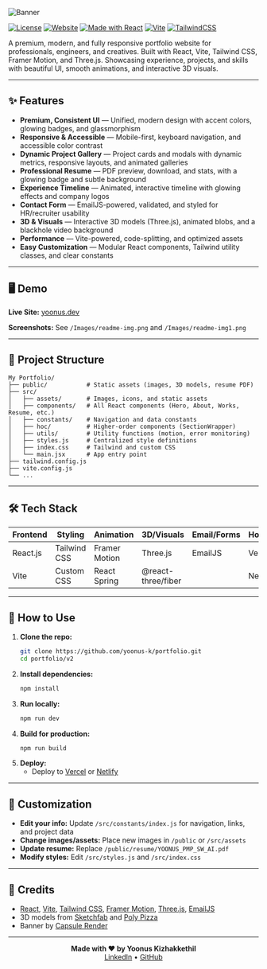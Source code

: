 
![Banner](https://capsule-render.vercel.app/api?type=waving&color=gradient&height=200&width=1600&section=header&text=Yoonus%20Kizhakkethil%20Portfolio&fontSize=60&animation=fadeIn&fontAlignY=35)

[![License](https://img.shields.io/github/license/yoonus-k/portfolio?style=flat-square)](LICENSE)
[![Website](https://img.shields.io/website?style=flat-square&url=https%3A%2F%2Fyoonus.dev)](https://yoonus.dev)
[![Made with React](https://img.shields.io/badge/React-2025-blue?logo=react&style=flat-square)](https://reactjs.org)
[![Vite](https://img.shields.io/badge/Vite-Next%20Gen%20Frontend-646cff?logo=vite&style=flat-square)](https://vitejs.dev)
[![TailwindCSS](https://img.shields.io/badge/TailwindCSS-Utility%20First-38bdf8?logo=tailwindcss&style=flat-square)](https://tailwindcss.com)

A premium, modern, and fully responsive portfolio website for professionals, engineers, and creatives.
Built with React, Vite, Tailwind CSS, Framer Motion, and Three.js.
Showcasing experience, projects, and skills with beautiful UI, smooth animations, and interactive 3D visuals.

---

## ✨ Features

- **Premium, Consistent UI** — Unified, modern design with accent colors, glowing badges, and glassmorphism
- **Responsive & Accessible** — Mobile-first, keyboard navigation, and accessible color contrast
- **Dynamic Project Gallery** — Project cards and modals with dynamic metrics, responsive layouts, and animated galleries
- **Professional Resume** — PDF preview, download, and stats, with a glowing badge and subtle background
- **Experience Timeline** — Animated, interactive timeline with glowing effects and company logos
- **Contact Form** — EmailJS-powered, validated, and styled for HR/recruiter usability
- **3D & Visuals** — Interactive 3D models (Three.js), animated blobs, and a blackhole video background
- **Performance** — Vite-powered, code-splitting, and optimized assets
- **Easy Customization** — Modular React components, Tailwind utility classes, and clear constants

---

## 🖥️ Demo

**Live Site:** [yoonus.dev](https://yoonus.dev)

**Screenshots:** See `/Images/readme-img.png` and `/Images/readme-img1.png`

---

## 📂 Project Structure

```text
My Portfolio/
├── public/           # Static assets (images, 3D models, resume PDF)
├── src/
│   ├── assets/       # Images, icons, and static assets
│   ├── components/   # All React components (Hero, About, Works, Resume, etc.)
│   ├── constants/    # Navigation and data constants
│   ├── hoc/          # Higher-order components (SectionWrapper)
│   ├── utils/        # Utility functions (motion, error monitoring)
│   ├── styles.js     # Centralized style definitions
│   ├── index.css     # Tailwind and custom CSS
│   └── main.jsx      # App entry point
├── tailwind.config.js
├── vite.config.js
└── ...
```

---

## 🛠️ Tech Stack

| Frontend         | Styling         | Animation         | 3D/Visuals           | Email/Forms | Hosting  |
|------------------|----------------|-------------------|----------------------|-------------|----------|
| React.js         | Tailwind CSS   | Framer Motion     | Three.js             | EmailJS     | Vercel   |
| Vite             | Custom CSS     | React Spring      | @react-three/fiber   |             | Netlify  |

---

## 📑 How to Use

1. **Clone the repo:**
   ```bash
   git clone https://github.com/yoonus-k/portfolio.git
   cd portfolio/v2
   ```
2. **Install dependencies:**
   ```bash
   npm install
   ```
3. **Run locally:**
   ```bash
   npm run dev
   ```
4. **Build for production:**
   ```bash
   npm run build
   ```
5. **Deploy:**
   - Deploy to [Vercel](https://vercel.com/) or [Netlify](https://netlify.com/)

---

## 📝 Customization

- **Edit your info:** Update `/src/constants/index.js` for navigation, links, and project data
- **Change images/assets:** Place new images in `/public` or `/src/assets`
- **Update resume:** Replace `/public/resume/YOONUS_PMP_SW_AI.pdf`
- **Modify styles:** Edit `/src/styles.js` and `/src/index.css`

---

## 🤝 Credits

- [React](https://reactjs.org/), [Vite](https://vitejs.dev/), [Tailwind CSS](https://tailwindcss.com/), [Framer Motion](https://www.framer.com/motion/), [Three.js](https://threejs.org/), [EmailJS](https://www.emailjs.com/)
- 3D models from [Sketchfab](https://sketchfab.com/) and [Poly Pizza](https://poly.pizza/)
- Banner by [Capsule Render](https://capsule-render.vercel.app/)

---

<div align="center">
  <b>Made with ❤️ by Yoonus Kizhakkethil</b><br>
  <a href="https://www.linkedin.com/in/yoonus-k/">LinkedIn</a> • <a href="https://github.com/yoonus-k">GitHub</a>
</div>
